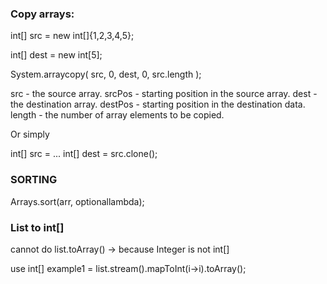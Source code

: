 ### Copy arrays:

int[] src  = new int[]{1,2,3,4,5};

int[] dest = new int[5];

System.arraycopy( src, 0, dest, 0, src.length );

src - the source array.
srcPos - starting position in the source array.
dest - the destination array.
destPos - starting position in the destination data.
length - the number of array elements to be copied.


Or simply 

int[] src = ...
int[] dest = src.clone();

### SORTING
Arrays.sort(arr, optionallambda);

### List<Integer> to int[]
  
 cannot do list.toArray() -> because Integer is not int[]
 
  use int[] example1 = list.stream().mapToInt(i->i).toArray();
